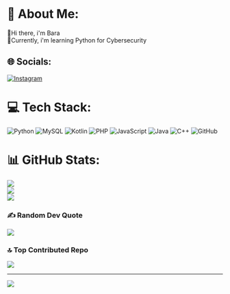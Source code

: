 # 💫 About Me:
👋Hi there, i'm Bara<br>🌱Currently, i'm learning Python for Cybersecurity


## 🌐 Socials:
[![Instagram](https://img.shields.io/badge/Instagram-%23E4405F.svg?logo=Instagram&logoColor=white)](https://instagram.com/baracarlo) 

# 💻 Tech Stack:
![Python](https://img.shields.io/badge/python-3670A0?style=for-the-badge&logo=python&logoColor=ffdd54) ![MySQL](https://img.shields.io/badge/mysql-4479A1.svg?style=for-the-badge&logo=mysql&logoColor=white) ![Kotlin](https://img.shields.io/badge/kotlin-%237F52FF.svg?style=for-the-badge&logo=kotlin&logoColor=white) ![PHP](https://img.shields.io/badge/php-%23777BB4.svg?style=for-the-badge&logo=php&logoColor=white) ![JavaScript](https://img.shields.io/badge/javascript-%23323330.svg?style=for-the-badge&logo=javascript&logoColor=%23F7DF1E) ![Java](https://img.shields.io/badge/java-%23ED8B00.svg?style=for-the-badge&logo=openjdk&logoColor=white) ![C++](https://img.shields.io/badge/c++-%2300599C.svg?style=for-the-badge&logo=c%2B%2B&logoColor=white) ![GitHub](https://img.shields.io/badge/github-%23121011.svg?style=for-the-badge&logo=github&logoColor=white)
# 📊 GitHub Stats:
![](https://github-readme-stats.vercel.app/api?username=baradika&theme=dark&hide_border=false&include_all_commits=false&count_private=false)<br/>
![](https://github-readme-streak-stats.herokuapp.com/?user=baradika&theme=dark&hide_border=false)<br/>
![](https://github-readme-stats.vercel.app/api/top-langs/?username=baradika&theme=dark&hide_border=false&include_all_commits=false&count_private=false&layout=compact)

### ✍️ Random Dev Quote
![](https://quotes-github-readme.vercel.app/api?type=horizontal&theme=radical)

### 🔝 Top Contributed Repo
![](https://github-contributor-stats.vercel.app/api?username=baradika&limit=5&theme=dark&combine_all_yearly_contributions=true)

---
[![](https://visitcount.itsvg.in/api?id=baradika&icon=0&color=0)](https://visitcount.itsvg.in)

<!-- Proudly created with GPRM ( https://gprm.itsvg.in ) -->

<!---
baradika/baradika is a ✨ special ✨ repository because its `README.md` (this file) appears on your GitHub profile.
You can click the Preview link to take a look at your changes.
--->
